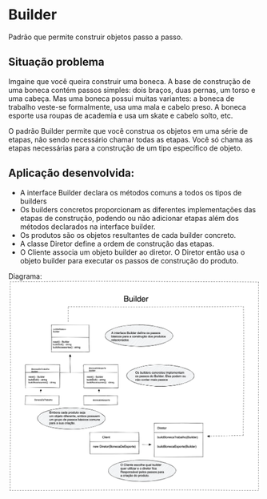 # Builder
Padrão que permite construir objetos passo a passo.

## Situação problema
Imgaine que você queira construir uma boneca. A base de construção de uma boneca contém passos simples: dois braços, duas pernas, um torso e uma cabeça. Mas uma boneca possui muitas variantes: a boneca de trabalho veste-se formalmente, usa uma mala e cabelo preso. A boneca esporte usa roupas de academia e usa um skate e cabelo solto, etc.

O padrão Builder permite que você construa os objetos em uma série de etapas, não sendo necessário chamar todas as etapas. Você só chama as etapas necessárias para a construção de um tipo específico de objeto.

## Aplicação desenvolvida:
- A interface Builder declara os métodos comuns a todos os tipos de builders
- Os builders concretos proporcionam as diferentes implementações das etapas de construção, podendo ou não adicionar etapas além dos métodos declarados na interface builder.
-  Os produtos são os objetos resultantes de cada builder concreto.
- A classe Diretor define a ordem de construção das etapas.
- O Cliente associa um objeto builder ao diretor. O Diretor então usa o objeto builder para executar os passos de construção do produto.


Diagrama:
![diagrama do Builder](/Fixtures/img/builder.png "Diagrama do Builder")